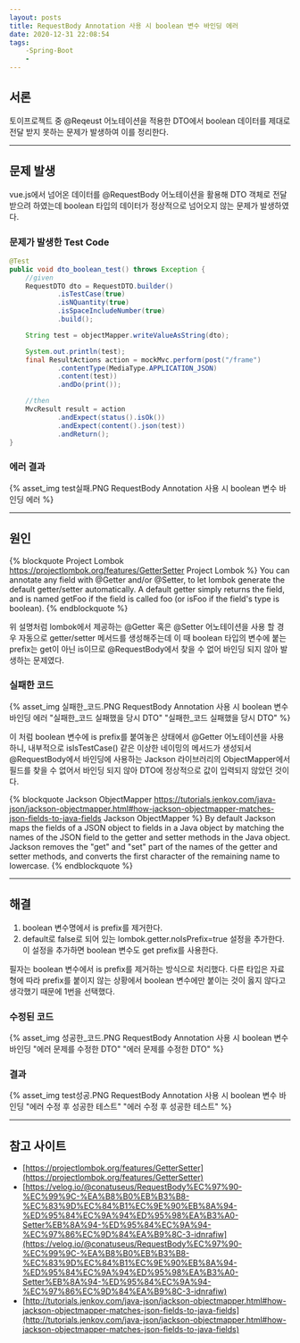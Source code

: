 ```yaml
---
layout: posts
title: RequestBody Annotation 사용 시 boolean 변수 바인딩 에러
date: 2020-12-31 22:08:54
tags:
    -Spring-Boot
    -
---
```


## 서론

토이프로젝트 중 @Reqeust 어노테이션을 적용한 DTO에서 boolean 데이터를 제대로 전달 받지 못하는 문제가 발생하여 이를 정리한다.
* * *

## 문제 발생

vue.js에서 넘어온 데이터를 @RequestBody 어노테이션을 활용해 DTO 객체로 전달 받으려 하였는데 boolean 타입의 데이터가 정상적으로 넘어오지 않는 문제가 발생하였다.

### 문제가 발생한 Test Code

```java
@Test
public void dto_boolean_test() throws Exception {
    //given
    RequestDTO dto = RequestDTO.builder()
            .isTestCase(true)
            .isNQuantity(true)
            .isSpaceIncludeNumber(true)
            .build();

    String test = objectMapper.writeValueAsString(dto);

    System.out.println(test);
    final ResultActions action = mockMvc.perform(post("/frame")
            .contentType(MediaType.APPLICATION_JSON)
            .content(test))
            .andDo(print());

    //then
    MvcResult result = action
            .andExpect(status().isOk())
            .andExpect(content().json(test))
            .andReturn();
}
```

### 에러 결과

{% asset_img test실패.PNG RequestBody Annotation 사용 시 boolean 변수 바인딩 에러 %}
* * * 

## 원인

{% blockquote Project Lombok https://projectlombok.org/features/GetterSetter Project Lombok %}
 You can annotate any field with @Getter and/or @Setter, to let lombok generate the default getter/setter automatically.
A default getter simply returns the field, and is named getFoo if the field is called foo (or isFoo if the field's type is boolean). 
{% endblockquote %}

위 설명처럼 lombok에서 제공하는 @Getter 혹은 @Setter 어노테이션을 사용 할 경우 자동으로 getter/setter 메서드를 생성해주는데
이 때 boolean 타입의 변수에 붙는 prefix는 get이 아닌 is이므로 @RequestBody에서 찾을 수 없어 바인딩 되지 않아 발생하는 문제였다.

### 실패한 코드
{% asset_img 실패한_코드.PNG RequestBody Annotation 사용 시 boolean 변수 바인딩 에러 "실패한_코드 실패했을 당시 DTO" "실패한_코드 실패했을 당시 DTO" %}

이 처럼 boolean 변수에 is prefix를 붙여놓은 상태에서 @Getter 어노테이션을 사용하니, 내부적으로 isIsTestCase() 같은 이상한 네이밍의 메서드가 생성되서
@RequestBody에서 바인딩에 사용하는 Jackson 라이브러리의 ObjectMapper에서 필드를 찾을 수 없어서 바인딩 되지 않아 DTO에 정상적으로 값이 입력되지 않았던 것이다.

{% blockquote Jackson ObjectMapper https://tutorials.jenkov.com/java-json/jackson-objectmapper.html#how-jackson-objectmapper-matches-json-fields-to-java-fields Jackson ObjectMapper %}
By default Jackson maps the fields of a JSON object to fields in a Java object by matching the names of the JSON field to the getter and setter methods in the Java object. Jackson removes the "get" and "set" part of the names of the getter and setter methods, and converts the first character of the remaining name to lowercase.
{% endblockquote %}
* * * 

## 해결

1. boolean 변수명에서 is prefix를 제거한다.
2. default로 false로 되어 있는 lombok.getter.noIsPrefix=true 설정을 추가한다.
이 설정을 추가하면 boolean 변수도 get prefix를 사용한다.

필자는 boolean 변수에서 is prefix를 제거하는 방식으로 처리했다.
다른 타입은 자료형에 따라 prefix를 붙이지 않는 상황에서 boolean 변수에만 붙이는 것이 옳지 않다고 생각했기 때문에 1번을 선택했다.

### 수정된 코드

{% asset_img 성공한_코드.PNG RequestBody Annotation 사용 시 boolean 변수 바인딩 "에러 문제를 수정한 DTO" "에러 문제를 수정한 DTO" %}

### 결과

{% asset_img test성공.PNG RequestBody Annotation 사용 시 boolean 변수 바인딩 "에러 수정 후 성공한 테스트" "에러 수정 후 성공한 테스트" %}
* * *

## 참고 사이트

* [https://projectlombok.org/features/GetterSetter](https://projectlombok.org/features/GetterSetter)
* [https://velog.io/@conatuseus/RequestBody%EC%97%90-%EC%99%9C-%EA%B8%B0%EB%B3%B8-%EC%83%9D%EC%84%B1%EC%9E%90%EB%8A%94-%ED%95%84%EC%9A%94%ED%95%98%EA%B3%A0-Setter%EB%8A%94-%ED%95%84%EC%9A%94-%EC%97%86%EC%9D%84%EA%B9%8C-3-idnrafiw](https://velog.io/@conatuseus/RequestBody%EC%97%90-%EC%99%9C-%EA%B8%B0%EB%B3%B8-%EC%83%9D%EC%84%B1%EC%9E%90%EB%8A%94-%ED%95%84%EC%9A%94%ED%95%98%EA%B3%A0-Setter%EB%8A%94-%ED%95%84%EC%9A%94-%EC%97%86%EC%9D%84%EA%B9%8C-3-idnrafiw)
* [http://tutorials.jenkov.com/java-json/jackson-objectmapper.html#how-jackson-objectmapper-matches-json-fields-to-java-fields](http://tutorials.jenkov.com/java-json/jackson-objectmapper.html#how-jackson-objectmapper-matches-json-fields-to-java-fields)
